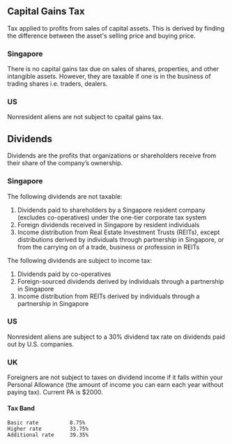 ## Capital Gains Tax

Tax applied to profits from sales of capital assets. This is derived by finding the difference between the asset's selling price and buying price.

### Singapore

There is no capital gains tax due on sales of shares, properties, and other intangible assets. However, they are taxable if one is in the business of trading shares i.e. traders, dealers.

### US

Nonresident aliens are not subject to cpaital gains tax.

## Dividends

Dividends are the profits that organizations or shareholders receive from their share of the company’s ownership.

### Singapore

The following dividends are not taxable:

1. Dividends paid to shareholders by a Singapore resident company (excludes co-operatives) under the one-tier corporate tax system
2. Foreign dividends received in Singapore by resident individuals
3. Income distribution from Real Estate Investment Trusts (REITs), except distributions derived by individuals through partnership in Singapore, or from the carrying on of a trade, business or profession in REITs

The following dividends are subject to income tax:

1. Dividends paid by co-operatives
2. Foreign-sourced dividends derived by individuals through a partnership in Singapore
3. Income distribution from REITs derived by individuals through a partnership in Singapore

### US

Nonresident aliens are subject to a 30% dividend tax rate on dividends paid out by U.S. companies.

### UK

Foreigners are not subject to taxes on dividend income if it falls within your Personal Allowance (the amount of income you can earn each year without paying tax). Current PA is $2000.

#### Tax Band

```
Basic rate          8.75%
Higher rate         33.75%
Additional rate     39.35%
```

